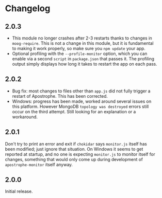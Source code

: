 # Changelog

## 2.0.3

* This module no longer crashes after 2-3 restarts thanks to changes in `moog-require`. This is not a change in this module, but it is fundamental to making it work properly, so make sure you `npm update` your app.
* Optional profiling with the `--profile-monitor` option, which you can enable via a second `script` in `package.json` that passes it. The profiling output simply displays how long it takes to restart the app on each pass.

## 2.0.2

* Bug fix: most changes to files other than `app.js` did not fully trigger a restart of Apostrophe. This has been corrected.
* Windows: progress has been made, worked around several issues on this platform. However MongoDB `topology was destroyed` errors still occur on the third attempt. Still looking for an explanation or a workaround.

## 2.0.1

Don't try to print an error and exit if `chokidar` says `monitor.js` itself has been modified; just ignore that situation. On Windows it seems to get reported at startup, and no one is expecting `monitor.js` to monitor itself for changes, something that would only come up during development of `apostrophe-monitor` itself anyway.

## 2.0.0

Initial release.
